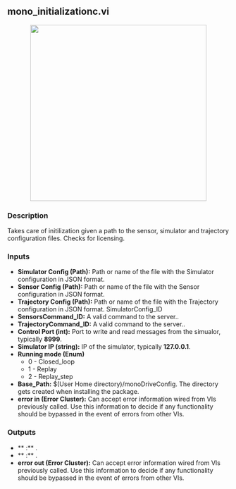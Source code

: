 ## mono_initializationc.vi
<p align="center">
<img src="https://github.com/monoDriveIO/client/blob/lv_client_docs/WikiPhotos/LV_client/utilities/monoDrive_lvlib_mono__initializationc.png?raw=true" 
width="400"  />
</p>

### Description 
Takes care of initilization given a path to the sensor, simulator and trajectory configuration files. Checks for licensing.

### Inputs

- **Simulator Config (Path):** Path or name of the file with the Simulator configuration in JSON format.
- **Sensor Config (Path):** Path or name of the file with the Sensor configuration in JSON format.
- **Trajectory Config (Path):** Path or name of the file with the Trajectory configuration in JSON format.
SimulatorConfig_ID
- **SensorsCommand_ID:** A valid command to the server..
- **TrajectoryCommand_ID:** A valid command to the server..
- **Control Port (int):** Port to write and read messages from the simualor, typically **8999**.
- **Simulator IP (string):** IP of the simulator, typically **127.0.0.1**.
- **Running mode (Enum)** 
    * 0 - Closed_loop 
    * 1 - Replay
    * 2 - Replay_step 
- **Base_Path:** $(User Home directory)/monoDriveConfig. The directory gets created when installing the package.
- **error in (Error Cluster):** Can accept error information wired from VIs previously called. Use this information to decide if any functionality should be bypassed in the event of errors from other VIs.


### Outputs

- ** :**  .
- ** :**  .
- **error out (Error Cluster):** Can accept error information wired from VIs previously called. Use this information to decide if any functionality should be bypassed in the event of errors from other VIs.
